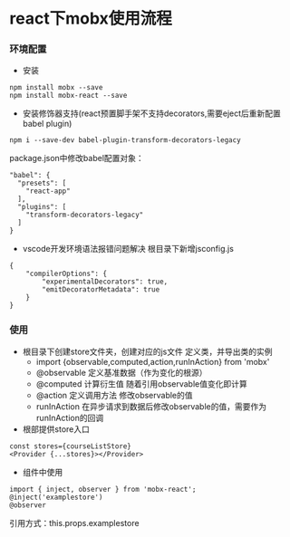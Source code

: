 # react下mobx使用流程

### 环境配置
- 安装
```
npm install mobx --save
npm install mobx-react --save
```
- 安装修饰器支持(react预置脚手架不支持decorators,需要eject后重新配置babel plugin)
```
npm i --save-dev babel-plugin-transform-decorators-legacy
```
package.json中修改babel配置对象：
```
"babel": {
  "presets": [
    "react-app"
  ],
  "plugins": [
    "transform-decorators-legacy"
  ]
} 
```
- vscode开发环境语法报错问题解决
    根目录下新增jsconfig.js
```
{
    "compilerOptions": {
        "experimentalDecorators": true,
        "emitDecoratorMetadata": true
    }
}
```
### 使用
- 根目录下创建store文件夹，创建对应的js文件
定义类，并导出类的实例
  + import {observable,computed,action,runInAction} from 'mobx'
  + @observable 定义基准数据（作为变化的根源）
  + @computed 计算衍生值 随着引用observable值变化即计算
  + @action 定义调用方法 修改observable的值
  + runInAction 在异步请求到数据后修改observable的值，需要作为runInAction的回调
- 根部提供store入口
```
const stores={courseListStore}
<Provider {...stores}></Provider>
```
- 组件中使用
```
import { inject, observer } from 'mobx-react';
@inject('examplestore')
@observer
```
引用方式：this.props.examplestore
